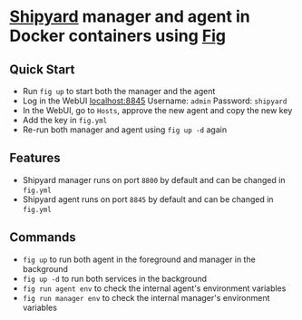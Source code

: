 [Shipyard](https://github.com/shipyard/shipyard) manager and agent in Docker containers using [Fig](http://www.fig.sh)
=====================================================

## Quick Start
 * Run `fig up` to start both the manager and the agent
 * Log in the WebUI [localhost:8845](http://localhost:8845) Username: `admin` Password: `shipyard`
 * In the WebUI, go to `Hosts`, approve the new agent and copy the new key
 * Add the key in `fig.yml`
 * Re-run both manager and agent using `fig up -d` again

## Features
 * Shipyard manager runs on port `8800` by default and can be changed in `fig.yml`
 * Shipyard agent runs on port `8845` by default and can be changed in `fig.yml`

## Commands
 * `fig up` to run both agent in the foreground and manager in the background
 * `fig up -d` to run both services in the background
 * `fig run agent env` to check the internal agent's environment variables
 * `fig run manager env` to check the internal manager's environment variables